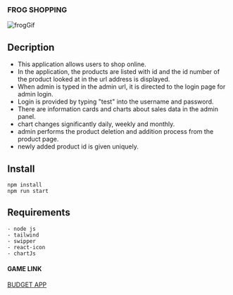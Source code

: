 


### FROG SHOPPING
![frogGif](https://github.com/Kodluyoruz-Gaziantep-Front-End-Bootcamp/bitirme-odevi-semanurcancan/blob/main/FROGSHOP.gif
)

## Decription
- This application allows users to shop online.
- In the application, the products are listed with id and the id number of the product looked at in the url address is displayed.
- When admin is typed in the admin url, it is directed to the login page for admin login.
- Login is provided by typing "test" into the username and password.
- There are information cards and charts about sales data in the admin panel.
- chart changes significantly daily, weekly and monthly.
- admin performs the product deletion and addition process from the product page.
- newly added product id is given uniquely.


## Install
```javascrıpt
npm install
npm run start
```

## Requirements
```javascrıpt
- node js
- tailwind
- swipper
- react-icon
- chartJs
```

#### GAME LINK
[BUDGET APP](https://budget-app-gray.vercel.app/)




